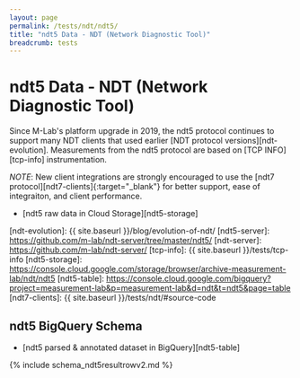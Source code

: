 ```yaml
---
layout: page
permalink: /tests/ndt/ndt5/
title: "ndt5 Data - NDT (Network Diagnostic Tool)"
breadcrumb: tests
---
```


# ndt5 Data - NDT (Network Diagnostic Tool)

Since M-Lab's platform upgrade in 2019, the ndt5 protocol continues to support
many NDT clients that used earlier [NDT protocol versions][ndt-evolution].
Measurements from the ndt5 protocol are based on [TCP INFO][tcp-info]
instrumentation.

*NOTE*: New client integrations are strongly encouraged to use the [ndt7
protocol][ndt7-clients]{:target="_blank"} for better support, ease of
integraiton, and client performance.

* [ndt5 raw data in Cloud Storage][ndt5-storage]

[ndt-evolution]: {{ site.baseurl }}/blog/evolution-of-ndt/
[ndt5-server]: https://github.com/m-lab/ndt-server/tree/master/ndt5/
[ndt-server]: https://github.com/m-lab/ndt-server/
[tcp-info]: {{ site.baseurl }}/tests/tcp-info
[ndt5-storage]: https://console.cloud.google.com/storage/browser/archive-measurement-lab/ndt/ndt5
[ndt5-table]: https://console.cloud.google.com/bigquery?project=measurement-lab&p=measurement-lab&d=ndt&t=ndt5&page=table
[ndt7-clients]: {{ site.baseurl }}/tests/ndt/#source-code

## ndt5 BigQuery Schema

* [ndt5 parsed & annotated dataset in BigQuery][ndt5-table]

<div class="table-responsive" markdown="1">
{% include schema_ndt5resultrowv2.md %}
</div>
